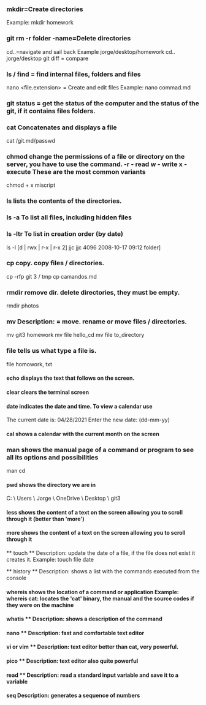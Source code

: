 ### mkdir=Create directories


Example: mkdir homework

### git rm -r folder -name=Delete directories

cd..=navigate and sail back
Example
jorge/desktop/homework
cd.. 
jorge/desktop
git diff = compare

### ls / find = find internal files, folders and files

nano <file.extension> = Create and edit files
Example: nano commad.md


### git status = get the status of the computer and the status of the git, if it contains files folders.
### cat Concatenates and displays a file
cat /git.md/passwd

### chmod change the permissions of a file or directory on the server, you have to use the command. -r - read w - write x - execute These are the most common variants
  
chmod + x miscript

### ls lists the contents of the directories.
### ls -a To list all files, including hidden files
### ls -ltr To list in creation order (by date)
ls -l [d | rwx | r-x | r-x 2] jjc jjc 4096 2008-10-17 09:12 folder]

### cp copy. copy files / directories.
cp -rfp git 3 / tmp
cp camandos.md
### rmdir remove dir. delete directories, they must be empty.
rmdir photos
### mv Description: = move. rename or move files / directories.
  
mv git3 homework
mv file hello_cd
mv file to_directory
### file tells us what type a file is.
file homowork, txt
#### echo displays the text that follows on the screen.

#### clear clears the terminal screen

#### date indicates the date and time. To view a calendar use
The current date is: 04/28/2021
Enter the new date: (dd-mm-yy)

#### cal shows a calendar with the current month on the screen

### man shows the manual page of a command or program to see all its options and possibilities

 
man cd
#### pwd shows the directory we are in
C: \ Users \ Jorge \ OneDrive \ Desktop \ git3

#### less shows the content of a text on the screen allowing you to scroll through it (better than 'more')


#### more shows the content of a text on the screen allowing you to scroll through it

** touch ** Description: update the date of a file, if the file does not exist it creates it. Example: touch file date

** history ** Description: shows a list with the commands executed from the console

#### whereis shows the location of a command or application Example: whereis cat: locates the 'cat' binary, the manual and the source codes if they were on the machine

#### whatis ** Description: shows a description of the command

#### nano ** Description: fast and comfortable text editor

#### vi or vim ** Description: text editor better than cat, very powerful.

#### pico ** Description: text editor also quite powerful

#### read ** Description: read a standard input variable and save it to a variable

#### seq Description: generates a sequence of numbers


